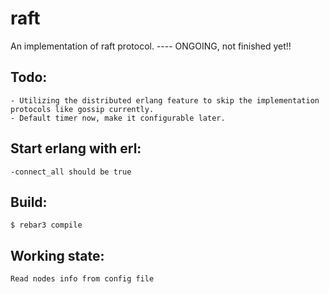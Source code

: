 raft
=====

An implementation of raft protocol. ---- ONGOING, not finished yet!!

Todo:
-----
    - Utilizing the distributed erlang feature to skip the implementation protocols like gossip currently.
    - Default timer now, make it configurable later.


Start erlang with erl:
-----
    -connect_all should be true

Build:
-----
    $ rebar3 compile

Working state:
-----
    Read nodes info from config file
